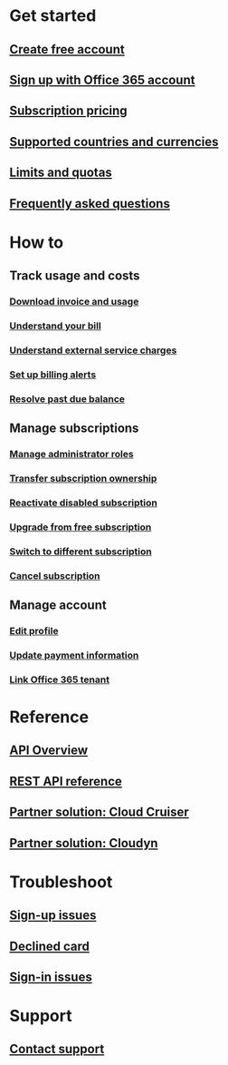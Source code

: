 # Get started
## [Create free account](https://azure.microsoft.com/free/)
## [Sign up with Office 365 account](../billing-use-existing-office-365-account-azure-subscription.md)
## [Subscription pricing](https://azure.microsoft.com/pricing/)
## [Supported countries and currencies](../billing-countries-and-currencies.md)
## [Limits and quotas](../azure-subscription-service-limits.md)
## [Frequently asked questions](../billing-subscription-faq.md)
# How to
## Track usage and costs
### [Download invoice and usage](../billing-download-azure-invoice-daily-usage-date.md)
### [Understand your bill](billing-understand-your-bill.md)
### [Understand external service charges](../billing-understand-your-azure-marketplace-charges.md)
### [Set up billing alerts](../billing-set-up-alerts.md)
### [Resolve past due balance](../billing-azure-subscription-past-due-balance.md)
## Manage subscriptions
### [Manage administrator roles](../billing-add-change-azure-subscription-administrator.md)
### [Transfer subscription ownership](../billing-subscription-transfer.md)
### [Reactivate disabled subscription](../billing-subscription-become-disable.md)
### [Upgrade from free subscription](../billing-upgrade-azure-subscription.md)
### [Switch to different subscription](../billing-how-to-switch-azure-offer.md)
### [Cancel subscription](../billing-how-to-cancel-azure-subscription.md)
## Manage account
### [Edit profile](../billing-how-to-change-azure-account-profile.md)
### [Update payment information](../billing-how-to-change-credit-card.md)
### [Link  Office 365 tenant](../billing-add-office-365-tenant-to-azure-subscription.md)
# Reference
## [API Overview](../billing-usage-rate-card-overview.md)
## [REST API reference](https://msdn.microsoft.com/en-us/library/azure/1ea5b323-54bb-423d-916f-190de96c6a3c)
## [Partner solution: Cloud Cruiser](../billing-usage-rate-card-partner-solution-cloudcruiser.md)
## [Partner solution: Cloudyn](../billing-usage-rate-card-partner-solution-cloudyn.md)
# Troubleshoot
## [Sign-up issues](../billing-troubleshoot-azure-sign-up-issues.md)
## [Declined card](../billing-credit-card-fails-during-azure-sign-up.md)
## [Sign-in issues](../billing-cannot-login-subscription.md)
# Support
## [Contact support](../billing-how-to-create-billing-support-ticket.md)

<!--HONumber=Nov16_HO2-->



